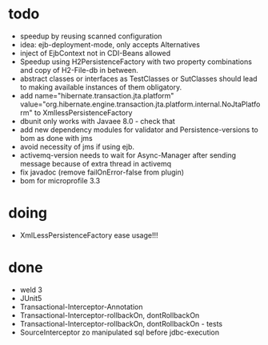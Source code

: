 
# todo
* speedup by reusing scanned configuration
* idea: ejb-deployment-mode, only accepts Alternatives
* inject of EjbContext not in CDI-Beans allowed
* Speedup using H2PersistenceFactory with two property combinations and copy of H2-File-db in between.
* abstract classes or interfaces as TestClasses or SutClasses should lead to making available instances of them obligatory. 
* add name="hibernate.transaction.jta.platform" value="org.hibernate.engine.transaction.jta.platform.internal.NoJtaPlatform" to XmllessPersistenceFactory
* dbunit only works with Javaee 8.0 - check that
* add new dependency modules for validator and Persistence-versions to bom as done with jms
* avoid necessity of jms if using ejb.
* activemq-version needs to wait for Async-Manager after sending message because of extra thread in activemq
* fix javadoc (remove failOnError-false from plugin)
* bom for microprofile 3.3

# doing
* XmlLessPersistenceFactory ease usage!!!


# done
* weld 3
* JUnit5
* Transactional-Interceptor-Annotation
* Transactional-Interceptor-rollbackOn, dontRollbackOn
* Transactional-Interceptor-rollbackOn, dontRollbackOn - tests
* SourceInterceptor zo manipulated sql before jdbc-execution